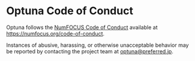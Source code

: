 # Optuna Code of Conduct

Optuna follows the [NumFOCUS Code of Conduct][homepage] available at https://numfocus.org/code-of-conduct.

Instances of abusive, harassing, or otherwise unacceptable behavior may be reported by contacting the project team at optuna@preferred.jp. 

[homepage]: https://numfocus.org/
